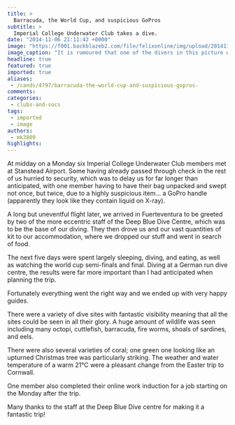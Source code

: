 ```yaml
---
title: >
  Barracuda, the World Cup, and suspicious GoPros
subtitle: >
  Imperial College Underwater Club takes a dive.
date: "2014-11-06 21:11:42 +0000"
image: "https://f001.backblazeb2.com/file/felixonline/img/upload/201411062111-cj914-gopr0234-copy.jpg"
image_caption: "It is rumoured that one of the divers in this picture was celebrating a world cup result."
headline: true
featured: true
imported: true
aliases:
 - /cands/4797/barracuda-the-world-cup-and-suspicious-gopros-
comments:
categories:
 - clubs-and-socs
tags:
 - imported
 - image
authors:
 - mk3809
highlights:
---
```


At midday on a Monday six Imperial College Underwater Club members met at Stanstead Airport. Some having already passed through check in the rest of us hurried to security, which was to delay us for far longer than anticipated, with one member having to have their bag unpacked and swept not once, but twice, due to a highly suspicious item… a GoPro handle (apparently they look like they contain liquid on X-ray).

A long but uneventful flight later, we arrived in Fuerteventura to be greeted by two of the more eccentric staff of the Deep Blue Dive Centre, which was to be the base of our diving. They then drove us and our vast quantities of kit to our accommodation, where we dropped our stuff and went in search of food.

The next five days were spent largely sleeping, diving, and eating, as well as watching the world cup semi-finals and final. Diving at a German run dive centre, the results were far more important than I had anticipated when planning the trip.

Fortunately everything went the right way and we ended up with very happy guides.

There were a variety of dive sites with fantastic visibility meaning that all the sites could be seen in all their glory. A huge amount of wildlife was seen including many octopi, cuttlefish, barracuda, fire worms, shoals of sardines, and eels.

There were also several varieties of coral; one green one looking like an upturned Christmas tree was particularly striking. The weather and water temperature of a warm 21°C were a pleasant change from the Easter trip to Cornwall.

One member also completed their online work induction for a job starting on the Monday after the trip.

Many thanks to the staff at the Deep Blue Dive centre for making it a fantastic trip!

